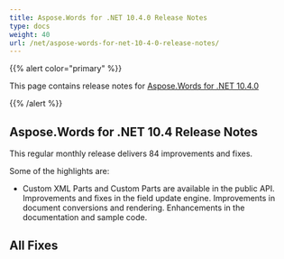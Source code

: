 ```yaml
---
title: Aspose.Words for .NET 10.4.0 Release Notes
type: docs
weight: 40
url: /net/aspose-words-for-net-10-4-0-release-notes/
---
```


{{% alert color="primary" %}} 

This page contains release notes for [Aspose.Words for .NET 10.4.0](http://www.aspose.com/downloads/words/net/new-releases/aspose.words-for-.net-10.4.0/)

{{% /alert %}} 
## **Aspose.Words for .NET 10.4 Release Notes**
This regular monthly release delivers 84 improvements and fixes. 

Some of the highlights are: 

- Custom XML Parts and Custom Parts are available in the public API.
  Improvements and fixes in the field update engine. 
  Improvements in document conversions and rendering. 
  Enhancements in the documentation and sample code. 
## **All Fixes**
